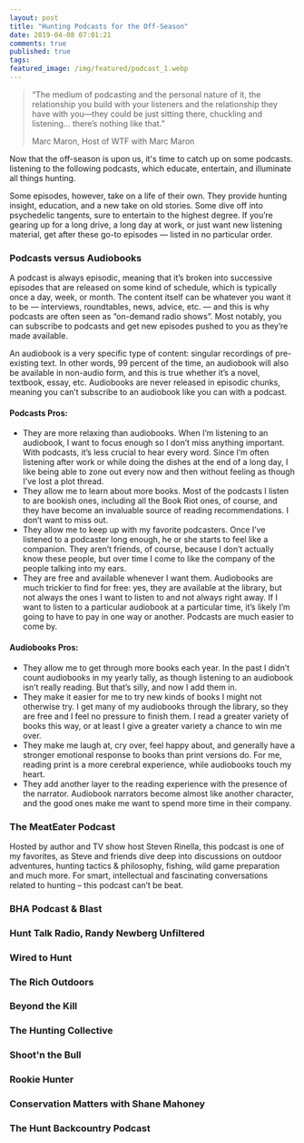 ```yaml
---
layout: post
title: "Hunting Podcasts for the Off-Season"
date: 2019-04-08 07:01:21
comments: true
published: true
tags:
featured_image: /img/featured/podcast_1.webp
---
```


> “The medium of podcasting and the personal nature of it, the relationship you build with your listeners and the relationship they have with you—they could be just sitting there, chuckling and listening… there’s nothing like that.”
>
> Marc Maron, Host of WTF with Marc Maron

Now that the off-season is upon us, it's time to catch up on some podcasts.  listening to the following podcasts, which educate, entertain, and illuminate all things hunting.

Some episodes, however, take on a life of their own. They provide hunting insight, education, and a new take on old stories. Some dive off into psychedelic tangents, sure to entertain to the highest degree. If you’re gearing up for a long drive, a long day at work, or just want new listening material, get after these go-to episodes — listed in no particular order.

### Podcasts versus Audiobooks

A podcast is always episodic, meaning that it’s broken into successive episodes that are released on some kind of schedule, which is typically once a day, week, or month. The content itself can be whatever you want it to be — interviews, roundtables, news, advice, etc. — and this is why podcasts are often seen as “on-demand radio shows”. Most notably, you can subscribe to podcasts and get new episodes pushed to you as they’re made available.

An audiobook is a very specific type of content: singular recordings of pre-existing text. In other words, 99 percent of the time, an audiobook will also be available in non-audio form, and this is true whether it’s a novel, textbook, essay, etc. Audiobooks are never released in episodic chunks, meaning you can’t subscribe to an audiobook like you can with a podcast.

#### Podcasts Pros:

* They are more relaxing than audiobooks. When I’m listening to an audiobook, I want to focus enough so I don’t miss anything important. With podcasts, it’s less crucial to hear every word. Since I’m often listening after work or while doing the dishes at the end of a long day, I like being able to zone out every now and then without feeling as though I’ve lost a plot thread.
* They allow me to learn about more books. Most of the podcasts I listen to are bookish ones, including all the Book Riot ones, of course, and they have become an invaluable source of reading recommendations. I don’t want to miss out.
* They allow me to keep up with my favorite podcasters. Once I’ve listened to a podcaster long enough, he or she starts to feel like a companion. They aren’t friends, of course, because I don’t actually know these people, but over time I come to like the company of the people talking into my ears.
* They are free and available whenever I want them. Audiobooks are much trickier to find for free: yes, they are available at the library, but not always the ones I want to listen to and not always right away. If I want to listen to a particular audiobook at a particular time, it’s likely I’m going to have to pay in one way or another. Podcasts are much easier to come by.

#### Audiobooks Pros:

* They allow me to get through more books each year. In the past I didn’t count audiobooks in my yearly tally, as though listening to an audiobook isn’t really reading. But that’s silly, and now I add them in.
* They make it easier for me to try new kinds of books I might not otherwise try. I get many of my audiobooks through the library, so they are free and I feel no pressure to finish them. I read a greater variety of books this way, or at least I give a greater variety a chance to win me over.
* They make me laugh at, cry over, feel happy about, and generally have a stronger emotional response to books than print versions do. For me, reading print is a more cerebral experience, while audiobooks touch my heart.
* They add another layer to the reading experience with the presence of the narrator. Audiobook narrators become almost like another character, and the good ones make me want to spend more time in their company.

### The MeatEater Podcast

Hosted by author and TV show host Steven Rinella, this podcast is one of my favorites, as Steve and friends dive deep into discussions on outdoor adventures, hunting tactics & philosophy, fishing, wild game preparation and much more. For smart, intellectual and fascinating conversations related to hunting – this podcast can’t be beat.

### BHA Podcast & Blast


### Hunt Talk Radio, Randy Newberg Unfiltered


### Wired to Hunt


### The Rich Outdoors


### Beyond the Kill


### The Hunting Collective


### Shoot'n the Bull


### Rookie Hunter


### Conservation Matters with Shane Mahoney


### The Hunt Backcountry Podcast
